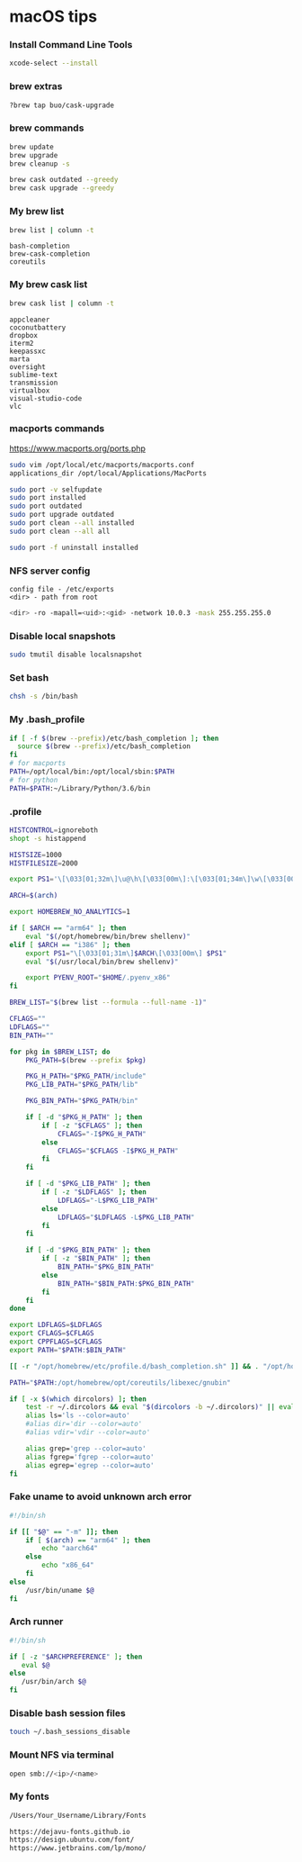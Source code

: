 # macOS tips

### Install Command Line Tools

```bash
xcode-select --install
```

### brew extras

```bash
?brew tap buo/cask-upgrade
```

### brew commands

```bash
brew update
brew upgrade
brew cleanup -s

brew cask outdated --greedy
brew cask upgrade --greedy
```

### My brew list

```bash
brew list | column -t
```

```
bash-completion
brew-cask-completion
coreutils
```

### My brew cask list

```bash
brew cask list | column -t
```

```
appcleaner
coconutbattery
dropbox
iterm2
keepassxc
marta
oversight
sublime-text
transmission
virtualbox
visual-studio-code
vlc
```

### macports commands

https://www.macports.org/ports.php

```bash
sudo vim /opt/local/etc/macports/macports.conf
applications_dir /opt/local/Applications/MacPorts
```

```bash
sudo port -v selfupdate
sudo port installed
sudo port outdated
sudo port upgrade outdated
sudo port clean --all installed
sudo port clean --all all
```
```bash
sudo port -f uninstall installed
```

### NFS server config

```
config file - /etc/exports
<dir> - path from root
```

```bash
<dir> -ro -mapall=<uid>:<gid> -network 10.0.3 -mask 255.255.255.0
```

### Disable local snapshots

```bash
sudo tmutil disable localsnapshot
```

### Set bash

```bash
chsh -s /bin/bash
```

### My .bash_profile

```bash
if [ -f $(brew --prefix)/etc/bash_completion ]; then
  source $(brew --prefix)/etc/bash_completion
fi
# for macports
PATH=/opt/local/bin:/opt/local/sbin:$PATH
# for python
PATH=$PATH:~/Library/Python/3.6/bin
```

### .profile

```bash
HISTCONTROL=ignoreboth
shopt -s histappend

HISTSIZE=1000
HISTFILESIZE=2000

export PS1='\[\033[01;32m\]\u@\h\[\033[00m\]:\[\033[01;34m\]\w\[\033[00m\]\$ '

ARCH=$(arch)

export HOMEBREW_NO_ANALYTICS=1

if [ $ARCH == "arm64" ]; then
    eval "$(/opt/homebrew/bin/brew shellenv)"
elif [ $ARCH == "i386" ]; then
    export PS1="\[\033[01;31m\]$ARCH\[\033[00m\] $PS1"
    eval "$(/usr/local/bin/brew shellenv)"

    export PYENV_ROOT="$HOME/.pyenv_x86"
fi

BREW_LIST="$(brew list --formula --full-name -1)"

CFLAGS=""
LDFLAGS=""
BIN_PATH=""

for pkg in $BREW_LIST; do
    PKG_PATH=$(brew --prefix $pkg)

    PKG_H_PATH="$PKG_PATH/include"
    PKG_LIB_PATH="$PKG_PATH/lib"

    PKG_BIN_PATH="$PKG_PATH/bin"

    if [ -d "$PKG_H_PATH" ]; then
        if [ -z "$CFLAGS" ]; then
            CFLAGS="-I$PKG_H_PATH"
        else
            CFLAGS="$CFLAGS -I$PKG_H_PATH"
        fi
    fi

    if [ -d "$PKG_LIB_PATH" ]; then
        if [ -z "$LDFLAGS" ]; then
            LDFLAGS="-L$PKG_LIB_PATH"
        else
            LDFLAGS="$LDFLAGS -L$PKG_LIB_PATH"
        fi
    fi

    if [ -d "$PKG_BIN_PATH" ]; then
        if [ -z "$BIN_PATH" ]; then
            BIN_PATH="$PKG_BIN_PATH"
        else
            BIN_PATH="$BIN_PATH:$PKG_BIN_PATH"
        fi
    fi
done

export LDFLAGS=$LDFLAGS
export CFLAGS=$CFLAGS
export CPPFLAGS=$CFLAGS
export PATH="$PATH:$BIN_PATH"

[[ -r "/opt/homebrew/etc/profile.d/bash_completion.sh" ]] && . "/opt/homebrew/etc/profile.d/bash_completion.sh"

PATH="$PATH:/opt/homebrew/opt/coreutils/libexec/gnubin"

if [ -x $(which dircolors) ]; then
    test -r ~/.dircolors && eval "$(dircolors -b ~/.dircolors)" || eval "$(dircolors -b)"
    alias ls='ls --color=auto'
    #alias dir='dir --color=auto'
    #alias vdir='vdir --color=auto'

    alias grep='grep --color=auto'
    alias fgrep='fgrep --color=auto'
    alias egrep='egrep --color=auto'
fi
```

### Fake uname to avoid unknown arch error

```bash
#!/bin/sh

if [[ "$@" == "-m" ]]; then
    if [ $(arch) == "arm64" ]; then
        echo "aarch64"
    else
        echo "x86_64"
    fi
else
    /usr/bin/uname $@
fi
```

### Arch runner

```bash
#!/bin/sh

if [ -z "$ARCHPREFERENCE" ]; then
   eval $@
else
   /usr/bin/arch $@
fi
```

### Disable bash session files

```bash
touch ~/.bash_sessions_disable
```

### Mount NFS via terminal

```bash
open smb://<ip>/<name>
```

### My fonts

```bash
/Users/Your_Username/Library/Fonts
```
```bash
https://dejavu-fonts.github.io
https://design.ubuntu.com/font/
https://www.jetbrains.com/lp/mono/
```

